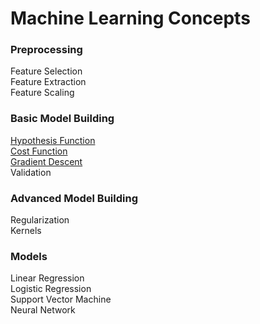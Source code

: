 # Machine Learning Concepts

### Preprocessing
Feature Selection  
Feature Extraction  
Feature Scaling  

### Basic Model Building
[Hypothesis Function](https://nbviewer.jupyter.org/github/basilhan/ml-concepts/blob/master/PythonHypothesisFunction.ipynb)  
[Cost Function](https://nbviewer.jupyter.org/github/basilhan/ml-concepts/blob/master/PythonCostFunction.ipynb)  
[Gradient Descent](https://nbviewer.jupyter.org/github/basilhan/ml-concepts/blob/master/PythonGradientDescent.ipynb)  
Validation  

### Advanced Model Building
Regularization  
Kernels  

### Models
Linear Regression  
Logistic Regression  
Support Vector Machine  
Neural Network  
